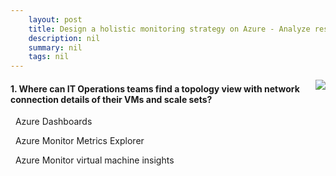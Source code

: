 ```yaml
---
    layout: post
    title: Design a holistic monitoring strategy on Azure - Analyze resource utilization and performance using Azure Monitor Insights
    description: nil
    summary: nil
    tags: nil
---
```



 <a target="_blank" href="https://docs.microsoft.com/en-us/learn/modules/design-monitoring-strategy-on-azure/5-analyze-resource-utilization/"><i class="fas fa-external-link-alt"></i> </a>
 <img align="right" src="https://docs.microsoft.com/en-us/learn/achievements/design-monitoring-strategy-on-azure.svg">
####  1. Where can IT Operations teams find a topology view with network connection details of their VMs and scale sets?


<i class='far fa-square'></i> &nbsp;&nbsp;Azure Dashboards

<i class='far fa-square'></i> &nbsp;&nbsp;Azure Monitor Metrics Explorer

<i class='fas fa-check-square' style='color: Dodgerblue;'></i> &nbsp;&nbsp;Azure Monitor virtual machine insights
<br />
<br />
<br />
